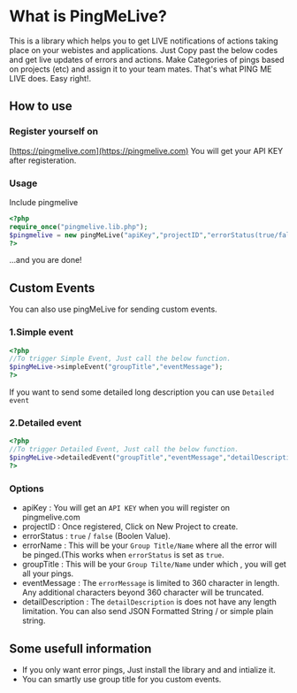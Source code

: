 # What is PingMeLive?

This is a library which helps you to get LIVE notifications of actions taking place on your webistes and applications.
Just Copy past the below codes and get live updates of errors and actions. Make Categories of pings based on projects (etc) and assign it to your team mates.
That's what PING ME LIVE does.
Easy right!.

## How to use

### Register yourself on
[https://pingmelive.com](https://pingmelive.com)
You will get your API KEY after registeration.


### Usage

Include pingmelive
```php
<?php
require_once("pingmelive.lib.php");
$pingmelive = new pingMeLive("apiKey","projectID","errorStatus(true/false)","errorName"); 
?>

```

...and you are done!

## Custom Events

You can also use pingMeLive for sending custom events.

### 1.Simple event
```php
<?php 
//To trigger Simple Event, Just call the below function.
$pingMeLive->simpleEvent("groupTitle","eventMessage");
?>
 ```    

If you want to send some detailed long description you can use `Detailed event`
### 2.Detailed event
```php
<?php 
//To trigger Detailed Event, Just call the below function.
$pingMeLive->detailedEvent("groupTitle","eventMessage","detailDescription");
?>
```

### Options
* apiKey : You will get an `API KEY` when you will register on pingmelive.com
* projectID : Once registered, Click on New Project to create. 
* errorStatus : `true` / `false` (Boolen Value).
* errorName : This will be your `Group Title/Name` where all the error will be pinged.(This works when `errorStatus` is set as `true`.
* groupTitle : This will be your `Group Tilte/Name` under which , you will get all your pings.
* eventMessage : The `errorMessage` is limited to 360 character in length. Any additional characters beyond 360 character will be truncated.
* detailDescription : The `detailDescription` is does not have any length limitation. You can also send JSON Formatted String / or simple plain string.

## Some usefull information

* If you only want error pings, Just install the library and and intialize it.
* You can smartly use group title for you custom events.

